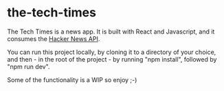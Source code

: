 # the-tech-times

The Tech Times is a news app. It is built with React and Javascript, and it consumes the [Hacker News API](https://hn.algolia.com/api/). 

You can run this project locally, by cloning it to a directory of your choice, and then - in the root of the project - by running "npm install", followed by "npm run dev". 

Some of the functionality is a WIP so enjoy ;-)

